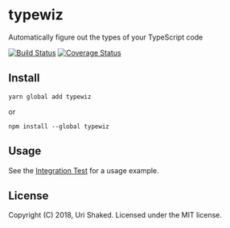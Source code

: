 # typewiz

Automatically figure out the types of your TypeScript code

[![Build Status](https://travis-ci.org/urish/typewiz.png?branch=master)](https://travis-ci.org/urish/typewiz)
[![Coverage Status](https://coveralls.io/repos/github/urish/typewiz/badge.svg?branch=master)](https://coveralls.io/github/urish/typewiz?branch=master)

## Install

    yarn global add typewiz

or

    npm install --global typewiz

## Usage

See the [Integration Test](src/integration.spec.ts) for a usage example.

## License

Copyright (C) 2018, Uri Shaked. Licensed under the MIT license.
